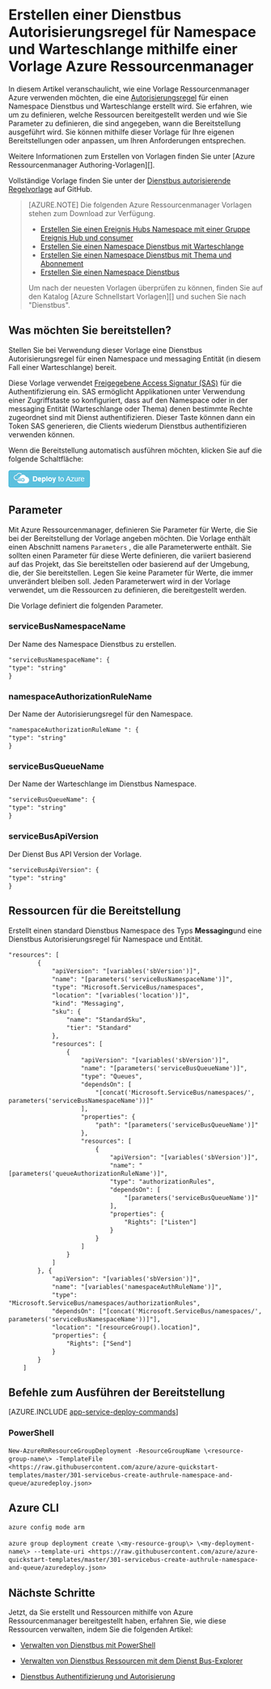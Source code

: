 <properties
    pageTitle="Erstellen einer Dienstbus Autorisierungsregel mithilfe einer Vorlage Ressourcenmanager Azure | Microsoft Azure"
    description="Erstellen einer Dienstbus Autorisierungsregel für Namespace und Warteschlange mit Ressourcenmanager Azure-Vorlage"
    services="service-bus"
    documentationCenter=".net"
    authors="sethmanheim"
    manager="timlt"
    editor=""/>

<tags
    ms.service="service-bus"
    ms.devlang="tbd"
    ms.topic="article"
    ms.tgt_pltfrm="dotnet"
    ms.workload="na"
    ms.date="10/14/2016"
    ms.author="sethm;shvija"/>

# <a name="create-a-service-bus-authorization-rule-for-namespace-and-queue-using-an-azure-resource-manager-template"></a>Erstellen einer Dienstbus Autorisierungsregel für Namespace und Warteschlange mithilfe einer Vorlage Azure Ressourcenmanager

In diesem Artikel veranschaulicht, wie eine Vorlage Ressourcenmanager Azure verwenden möchten, die eine [Autorisierungsregel](service-bus-authentication-and-authorization.md#shared-access-signature-authentication) für einen Namespace Dienstbus und Warteschlange erstellt wird. Sie erfahren, wie um zu definieren, welche Ressourcen bereitgestellt werden und wie Sie Parameter zu definieren, die sind angegeben, wann die Bereitstellung ausgeführt wird. Sie können mithilfe dieser Vorlage für Ihre eigenen Bereitstellungen oder anpassen, um Ihren Anforderungen entsprechen.

Weitere Informationen zum Erstellen von Vorlagen finden Sie unter [Azure Ressourcenmanager Authoring-Vorlagen][].

Vollständige Vorlage finden Sie unter der [Dienstbus autorisierende Regelvorlage][] auf GitHub.

>[AZURE.NOTE] Die folgenden Azure Ressourcenmanager Vorlagen stehen zum Download zur Verfügung.
>
>-    [Erstellen Sie einen Ereignis Hubs Namespace mit einer Gruppe Ereignis Hub und consumer](../event-hubs/event-hubs-resource-manager-namespace-event-hub.md)
>-    [Erstellen Sie einen Namespace Dienstbus mit Warteschlange](service-bus-resource-manager-namespace-queue.md)
>-    [Erstellen Sie einen Namespace Dienstbus mit Thema und Abonnement](service-bus-resource-manager-namespace-topic.md)
>-    [Erstellen Sie einen Namespace Dienstbus](service-bus-resource-manager-namespace.md)
>
>Um nach der neuesten Vorlagen überprüfen zu können, finden Sie auf den Katalog [Azure Schnellstart Vorlagen][] und suchen Sie nach "Dienstbus".

## <a name="what-will-you-deploy"></a>Was möchten Sie bereitstellen?

Stellen Sie bei Verwendung dieser Vorlage eine Dienstbus Autorisierungsregel für einen Namespace und messaging Entität (in diesem Fall einer Warteschlange) bereit.

Diese Vorlage verwendet [Freigegebene Access Signatur (SAS)](service-bus-sas-overview.md) für die Authentifizierung ein. SAS ermöglicht Applikationen unter Verwendung einer Zugriffstaste so konfiguriert, dass auf den Namespace oder in der messaging Entität (Warteschlange oder Thema) denen bestimmte Rechte zugeordnet sind mit Dienst authentifizieren. Dieser Taste können dann ein Token SAS generieren, die Clients wiederum Dienstbus authentifizieren verwenden können.

Wenn die Bereitstellung automatisch ausführen möchten, klicken Sie auf die folgende Schaltfläche:

[![Bereitstellen für Azure](./media/service-bus-resource-manager-namespace-auth-rule/deploybutton.png)](https://portal.azure.com/#create/Microsoft.Template/uri/https%3A%2F%2Fraw.githubusercontent.com%2FAzure%2Fazure-quickstart-templates%2Fmaster%2F301-servicebus-create-authrule-namespace-and-queue%2Fazuredeploy.json)

## <a name="parameters"></a>Parameter

Mit Azure Ressourcenmanager, definieren Sie Parameter für Werte, die Sie bei der Bereitstellung der Vorlage angeben möchten. Die Vorlage enthält einen Abschnitt namens `Parameters` , die alle Parameterwerte enthält. Sie sollten einen Parameter für diese Werte definieren, die variiert basierend auf das Projekt, das Sie bereitstellen oder basierend auf der Umgebung, die, der Sie bereitstellen. Legen Sie keine Parameter für Werte, die immer unverändert bleiben soll. Jeden Parameterwert wird in der Vorlage verwendet, um die Ressourcen zu definieren, die bereitgestellt werden.

Die Vorlage definiert die folgenden Parameter.

### <a name="servicebusnamespacename"></a>serviceBusNamespaceName

Der Name des Namespace Dienstbus zu erstellen.

```
"serviceBusNamespaceName": {
"type": "string"
}
```

### <a name="namespaceauthorizationrulename"></a>namespaceAuthorizationRuleName 

Der Name der Autorisierungsregel für den Namespace.

```
"namespaceAuthorizationRuleName ": {
"type": "string"
}
```

### <a name="servicebusqueuename"></a>serviceBusQueueName

Der Name der Warteschlange im Dienstbus Namespace.

```
"serviceBusQueueName": {
"type": "string"
}
```

### <a name="servicebusapiversion"></a>serviceBusApiVersion

Der Dienst Bus API Version der Vorlage.

```
"serviceBusApiVersion": {
"type": "string"
}
```

## <a name="resources-to-deploy"></a>Ressourcen für die Bereitstellung

Erstellt einen standard Dienstbus Namespace des Typs **Messaging**und eine Dienstbus Autorisierungsregel für Namespace und Entität.

```
"resources": [
        {
            "apiVersion": "[variables('sbVersion')]",
            "name": "[parameters('serviceBusNamespaceName')]",
            "type": "Microsoft.ServiceBus/namespaces",
            "location": "[variables('location')]",
            "kind": "Messaging",
            "sku": {
                "name": "StandardSku",
                "tier": "Standard"
            },
            "resources": [
                {
                    "apiVersion": "[variables('sbVersion')]",
                    "name": "[parameters('serviceBusQueueName')]",
                    "type": "Queues",
                    "dependsOn": [
                        "[concat('Microsoft.ServiceBus/namespaces/', parameters('serviceBusNamespaceName'))]"
                    ],
                    "properties": {
                        "path": "[parameters('serviceBusQueueName')]"
                    },
                    "resources": [
                        {
                            "apiVersion": "[variables('sbVersion')]",
                            "name": "[parameters('queueAuthorizationRuleName')]",
                            "type": "authorizationRules",
                            "dependsOn": [
                                "[parameters('serviceBusQueueName')]"
                            ],
                            "properties": {
                                "Rights": ["Listen"]
                            }
                        }
                    ]
                }
            ]
        }, {
            "apiVersion": "[variables('sbVersion')]",
            "name": "[variables('namespaceAuthRuleName')]",
            "type": "Microsoft.ServiceBus/namespaces/authorizationRules",
            "dependsOn": ["[concat('Microsoft.ServiceBus/namespaces/', parameters('serviceBusNamespaceName'))]"],
            "location": "[resourceGroup().location]",
            "properties": {
                "Rights": ["Send"]
            }
        }
    ]
```

## <a name="commands-to-run-deployment"></a>Befehle zum Ausführen der Bereitstellung

[AZURE.INCLUDE [app-service-deploy-commands](../../includes/app-service-deploy-commands.md)]

### <a name="powershell"></a>PowerShell

```
New-AzureRmResourceGroupDeployment -ResourceGroupName \<resource-group-name\> -TemplateFile <https://raw.githubusercontent.com/azure/azure-quickstart-templates/master/301-servicebus-create-authrule-namespace-and-queue/azuredeploy.json>
```

## <a name="azure-cli"></a>Azure CLI

```
azure config mode arm

azure group deployment create \<my-resource-group\> \<my-deployment-name\> --template-uri <https://raw.githubusercontent.com/azure/azure-quickstart-templates/master/301-servicebus-create-authrule-namespace-and-queue/azuredeploy.json>
```

## <a name="next-steps"></a>Nächste Schritte

Jetzt, da Sie erstellt und Ressourcen mithilfe von Azure Ressourcenmanager bereitgestellt haben, erfahren Sie, wie diese Ressourcen verwalten, indem Sie die folgenden Artikel:

- [Verwalten von Dienstbus mit PowerShell](service-bus-powershell-how-to-provision.md)
- [Verwalten von Dienstbus Ressourcen mit dem Dienst Bus-Explorer](https://code.msdn.microsoft.com/Service-Bus-Explorer-f2abca5a)
- [Dienstbus Authentifizierung und Autorisierung](service-bus-authentication-and-authorization.md)

  [Authoring Ressourcenmanager Azure-Vorlagen]: ../resource-group-authoring-templates.md
  [Schnellstart Azure-Vorlagen]: https://azure.microsoft.com/documentation/templates/?term=service+bus
  [Using Azure PowerShell with Azure Resource Manager]: ../powershell-azure-resource-manager.md
  [Using the Azure CLI for Mac, Linux, and Windows with Azure Resource Management]: ../xplat-cli-azure-resource-manager.md
  [Dienstbus autorisierende Regelvorlage]: https://github.com/Azure/azure-quickstart-templates/blob/master/301-servicebus-create-authrule-namespace-and-queue/
